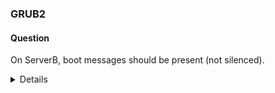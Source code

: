 ### GRUB2

#### Question
On ServerB, boot messages should be present (not silenced).

<details>

1. Edit the GRUB configuration file using vim.
```
vim /etc/default/grub

In the “GRUB_CMDLINE_LINUX” line, remove “rhgb quiet”
```


2. To generate the “grub.cfg” file, which is the main configuration file for the GRUB2 bootloader, run:
```
# grub2-mkconfig -o /boot/grub2/grub.cfg
```
3. Reboot to verify
```
reboot
```
</details>